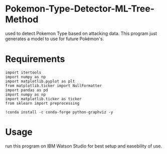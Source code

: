 # Pokemon-Type-Detector-ML-Tree-Method
used to detect Pokemon Type based on attacking data. This program just generates a model to use for future Pokémon's.

# Requirements
```
import itertools
import numpy as np
import matplotlib.pyplot as plt
from matplotlib.ticker import NullFormatter
import pandas as pd
import numpy as np
import matplotlib.ticker as ticker
from sklearn import preprocessing

!conda install -c conda-forge python-graphviz -y
```
# Usage 
run this program on IBM Watson Studio for best setup and easebility of use.
